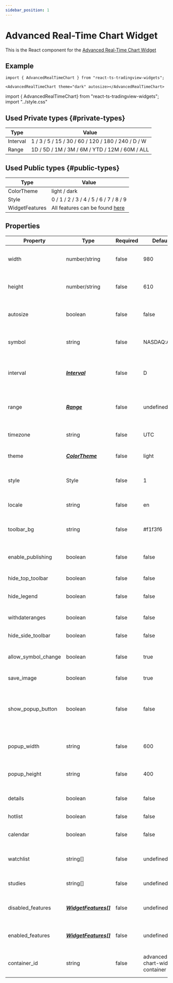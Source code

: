 ```yaml
---
sidebar_position: 1
---
```


# Advanced Real-Time Chart Widget

This is the React component for the [Advanced Real-Time Chart Widget](https://www.tradingview.com/widget/advanced-chart/)

## Example

```
import { AdvancedRealTimeChart } from "react-ts-tradingview-widgets";

<AdvancedRealTimeChart theme="dark" autosize></AdvancedRealTimeChart>
```

import { AdvancedRealTimeChart} from "react-ts-tradingview-widgets";
import "../style.css"

<div className="height-400">
<AdvancedRealTimeChart theme="dark" autosize></AdvancedRealTimeChart>
</div>

## Used Private types {#private-types}

| Type     | Value                                              |
| -------- | -------------------------------------------------- |
| Interval | 1 / 3 / 5 / 15 / 30 / 60 / 120 / 180 / 240 / D / W |
| Range    | 1D / 5D / 1M / 3M / 6M / YTD / 12M / 60M / ALL     |

## Used Public types {#public-types}

| Type           | Value                                                                                                          |
| -------------- | -------------------------------------------------------------------------------------------------------------- |
| ColorTheme     | light / dark                                                                                                   |
| Style          | 0 / 1 / 2 / 3 / 4 / 5 / 6 / 7 / 8 / 9                                                                          |
| WidgetFeatures | All features can be found [here](https://github.com/landoyjx/charting_library_wiki/blob/master/Featuresets.md) |

## Properties

| Property            | Type                                    | Required | Default                         | Description                                                                                  |
| ------------------- | --------------------------------------- | -------- | ------------------------------- | -------------------------------------------------------------------------------------------- |
| width               | number/string                           | false    | 980                             | Sets a static width on the component                                                         |
| height              | number/string                           | false    | 610                             | Sets a static height on the component                                                        |
| autosize            | boolean                                 | false    | false                           | Sets the width and height to 100%                                                            |
| symbol              | string                                  | false    | NASDAQ:AAPL                     | Sets the default ticker symbol                                                               |
| interval            | [_**Interval**_](#private-types)        | false    | D                               | Sets the default interval, overrides range                                                   |
| range               | [_**Range**_](#private-types)           | false    | undefined                       | Sets the default range, overrides interval                                                   |
| timezone            | string                                  | false    | UTC                             | Sets the default timezone                                                                    |
| theme               | [_**ColorTheme**_](#public-types)       | false    | light                           | Sets the default theme                                                                       |
| style               | Style                                   | false    | 1                               | Sets the default [style](https://www.tradingview.com/widget/advanced-chart/) (Bars, Candles) |
| locale              | string                                  | false    | en                              | Sets the default locale                                                                      |
| toolbar_bg          | string                                  | false    | #f1f3f6                         | Sets the default toolbar background                                                          |
| enable_publishing   | boolean                                 | false    | false                           | Show the publishing button on the chart                                                      |
| hide_top_toolbar    | boolean                                 | false    | false                           | Hide top toolbar                                                                             |
| hide_legend         | boolean                                 | false    | false                           | Show symbol description                                                                      |
| withdateranges      | boolean                                 | false    | false                           | Show bottom toolbar                                                                          |
| hide_side_toolbar   | boolean                                 | false    | false                           | Hide side toolbar                                                                            |
| allow_symbol_change | boolean                                 | false    | true                            | Allow symbol change in chart                                                                 |
| save_image          | boolean                                 | false    | true                            | Get image button                                                                             |
| show_popup_button   | boolean                                 | false    | false                           | Show the popup button to popup the chart in a new window                                     |
| popup_width         | string                                  | false    | 600                             | Sets the default width of the popup                                                          |
| popup_height        | string                                  | false    | 400                             | Sets the default height of the popup                                                         |
| details             | boolean                                 | false    | false                           | Show details sidebar                                                                         |
| hotlist             | boolean                                 | false    | false                           | Show hotlist sidebar                                                                         |
| calendar            | boolean                                 | false    | false                           | Show calendar sidebar                                                                        |
| watchlist           | string[]                                | false    | undefined                       | Show watchlist with added symbols                                                            |
| studies             | string[]                                | false    | undefined                       | Add default indicators to chart                                                              |
| disabled_features   | [_**WidgetFeatures[]**_](#public-types) | false    | undefined                       | Disable specific features in the chart                                                       |
| enabled_features   | [_**WidgetFeatures[]**_](#public-types) | false    | undefined                       | Enable specific features in the chart                                                        |
| container_id        | string                                  | false    | advanced-chart-widget-container | Set container_id generated [here](https://www.tradingview.com/widget/advanced-chart/)        |
